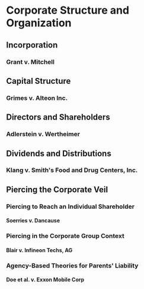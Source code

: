 # Corporate Structure and Organization

## Incorporation

### Grant v. Mitchell

## Capital Structure&#x20;

### Grimes v. Alteon Inc.&#x20;

## Directors and Shareholders

### Adlerstein v. Wertheimer

## Dividends and Distributions

### Klang v. Smith's Food and Drug Centers, Inc.&#x20;

## Piercing the Corporate Veil

### Piercing to Reach an Individual Shareholder

#### Soerries v. Dancause



### Piercing in the Corporate Group Context

#### Blair v. Infineon Techs, AG



### Agency-Based Theories for Parents' Liability&#x20;

#### Doe et al. v. Exxon Mobile Corp

